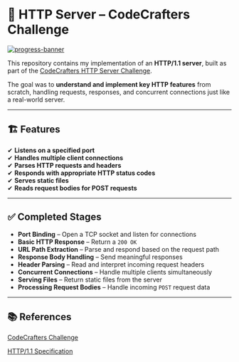 # 🚀 HTTP Server – CodeCrafters Challenge  

[![progress-banner](https://backend.codecrafters.io/progress/http-server/96da4de6-37e4-455d-967c-ce46f53d0551)](https://app.codecrafters.io/users/codecrafters-bot?r=2qF)  

This repository contains my implementation of an **HTTP/1.1 server**, built as part of the [CodeCrafters HTTP Server Challenge](https://app.codecrafters.io/courses/http-server/overview).  

The goal was to **understand and implement key HTTP features** from scratch, handling requests, responses, and concurrent connections just like a real-world server.  

---

## 🏗 Features  

✔ **Listens on a specified port**  
✔ **Handles multiple client connections**  
✔ **Parses HTTP requests and headers**  
✔ **Responds with appropriate HTTP status codes**  
✔ **Serves static files**  
✔ **Reads request bodies for POST requests**  

---

## ✅ Completed Stages  

- **Port Binding** – Open a TCP socket and listen for connections  
- **Basic HTTP Response** – Return a `200 OK`  
- **URL Path Extraction** – Parse and respond based on the request path  
- **Response Body Handling** – Send meaningful responses  
- **Header Parsing** – Read and interpret incoming request headers  
- **Concurrent Connections** – Handle multiple clients simultaneously  
- **Serving Files** – Return static files from the server  
- **Processing Request Bodies** – Handle incoming `POST` request data  

---

## 📚 References
[CodeCrafters Challenge](https://app.codecrafters.io/courses/http-server/overview)

[HTTP/1.1 Specification](https://www.rfc-editor.org/rfc/rfc9110.html)
